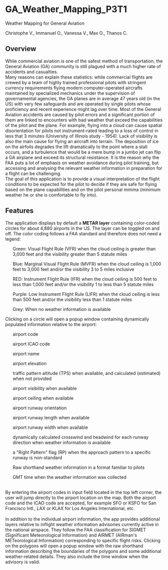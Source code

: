 # GA_Weather_Mapping_P3T1
Weather Mapping for General Aviation

Christophe V., Immanuel O., Vanessa V., Max O., Thanos C.

## Overview ##
While commercial aviation is one of the safest method of transportation, the General Aviation (GA) community is still plagued with a much higher rate of accidents and casualties.<br>
Many reasons can explain these statistics: while commercial flights are crewed by a team of highly trained professional pilots with stringent currency requirements flying modern computer-operated aircrafts maintained by specialized mechanics under the supervision of governamental agencies, the GA planes are in average 47 years old (in the US) with very few safeguards and are operated by single pilots whose proficiency and recent experience might lag over time. Most of the General Aviation accidents are caused by pilot errors and a significant portion of them are linked to encounters with bad weather that exceed the capabilities of the pilot and the plane. For example, flying into a cloud can cause spatial disorientation for pilots not instrument-rated leading to a loss of control in less that 3 minutes (University of Illinois study - 1954). Lack of visibility is also the main cause for flying an aircraft into terrain. The deposition of ice on the airfoils degrades the lift dramatically to the point where a stall occurs, and a turbulence that would be a mere bump in a jumbo jet can flip a GA airplane and exceed its structural resistance. It is the reason why the FAA puts a lot of emphasis on weather avoidance during pilot training, but accessing and analysing the relevant weather information in preparation for a flight can be challenging.<br>
The goal of this application is to provide a visual interpretation of the flight conditions to be expected for the pilot to decide if they are safe for flying based on the plane capabilities and on the pilot personal minima (minimum weather he or she is comfortable to fly into).<br>


## Features ##
The application displays by default a __METAR layer__ containing color-coded circles for about 4,880 airports in the US. The layer can be toggled on and off. The color coding follows a FAA standard and therefore does not need a legend:
<ul>Green: Visual Flight Rule (VFR) when the cloud ceiling is greater than 3,000 feet and the visibility greater than 5 statute miles</ul>
<ul>Blue: Marginal Visual Flight Rule (MVFR) when the cloud ceiling is 1,000 feet to 3,000 feet and/or the visibility 3 to 5 miles inclusive</ul>
<ul>RED: Instrument Flight Rule (IFR) when the cloud ceiling is 500 feet to less than 1,000 feet and/or the visibility 1 to less than 5 statute miles</ul>
<ul>Purple: Low Instrument Flight Rule (LIFR) when the cloud ceiling is less than 500 feet and/or the visibility less than 1 statute miles</ul>
<ul>Grey: When no weather information is available</ul>
Clicking on a circle will open a popup window containing dynamically populated information relative to the airport:
<ul> airport code</ul>
<ul> airport ICAO code </ul>
<ul> airport name </ul>
<ul> airport elevation </ul>
<ul> traffic pattern altitude (TPS) when available, and calculated (estimated) when not provided </ul>
<ul> airport visibility when available </ul>
<ul> airport ceiling when available </ul>
<ul> airport runway orientation </ul>
<ul> airport runway length when available</ul>
<ul> airport runway width when available</ul>
<ul> dynamically calculated crosswind and headwind for each runway direction when weather information is available</ul>
<ul> a "Right Pattern" flag (RP) when the approach pattern to a specific runway is non-standard</ul>
<ul> Raw shorthand weather information in a format familiar to pilots</ul>
<ul> GMT time when the weather information was collected</ul>
<br>
By entering the airport codes in input field located in the top left corner, the user will jump directly to the airport location on the map. Both the airport code and the ICAO code are accepted, for example SFO or KSFO for San Francisco Intl., LAX or KLAX for Los Angeles International, etc.
<br>
<br>
In addition to the individual airport information, the app provides additional layers relative to inflight weather information advisories currently active in the national airspace. They follow the FAA classification for SIGMET (Significant Meteorological Information) and AIRMET (AIRman's METeorological Information) corresponding to specific flight risks. Clicking on the polygons will open a popup window with the raw shorthand information describing the boundaries of the polygons and some additional weather-related details. They also include the time window when the advisory is valid.<br>

